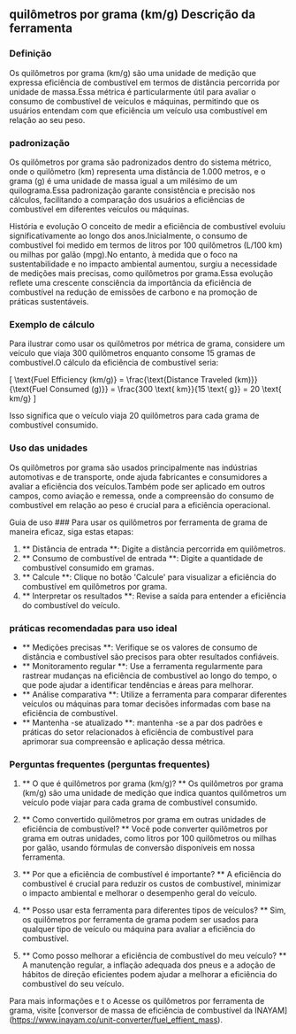 ## quilômetros por grama (km/g) Descrição da ferramenta

### Definição
Os quilômetros por grama (km/g) são uma unidade de medição que expressa eficiência de combustível em termos de distância percorrida por unidade de massa.Essa métrica é particularmente útil para avaliar o consumo de combustível de veículos e máquinas, permitindo que os usuários entendam com que eficiência um veículo usa combustível em relação ao seu peso.

### padronização
Os quilômetros por grama são padronizados dentro do sistema métrico, onde o quilômetro (km) representa uma distância de 1.000 metros, e o grama (g) é uma unidade de massa igual a um milésimo de um quilograma.Essa padronização garante consistência e precisão nos cálculos, facilitando a comparação dos usuários a eficiências de combustível em diferentes veículos ou máquinas.

História e evolução
O conceito de medir a eficiência de combustível evoluiu significativamente ao longo dos anos.Inicialmente, o consumo de combustível foi medido em termos de litros por 100 quilômetros (L/100 km) ou milhas por galão (mpg).No entanto, à medida que o foco na sustentabilidade e no impacto ambiental aumentou, surgiu a necessidade de medições mais precisas, como quilômetros por grama.Essa evolução reflete uma crescente consciência da importância da eficiência de combustível na redução de emissões de carbono e na promoção de práticas sustentáveis.

### Exemplo de cálculo
Para ilustrar como usar os quilômetros por métrica de grama, considere um veículo que viaja 300 quilômetros enquanto consome 15 gramas de combustível.O cálculo da eficiência de combustível seria:

\[ \text{Fuel Efficiency (km/g)} = \frac{\text{Distance Traveled (km)}}{\text{Fuel Consumed (g)}} = \frac{300 \text{ km}}{15 \text{ g}} = 20 \text{ km/g} \]

Isso significa que o veículo viaja 20 quilômetros para cada grama de combustível consumido.

### Uso das unidades
Os quilômetros por grama são usados ​​principalmente nas indústrias automotivas e de transporte, onde ajuda fabricantes e consumidores a avaliar a eficiência dos veículos.Também pode ser aplicado em outros campos, como aviação e remessa, onde a compreensão do consumo de combustível em relação ao peso é crucial para a eficiência operacional.

Guia de uso ###
Para usar os quilômetros por ferramenta de grama de maneira eficaz, siga estas etapas:
1. ** Distância de entrada **: Digite a distância percorrida em quilômetros.
2. ** Consumo de combustível de entrada **: Digite a quantidade de combustível consumido em gramas.
3. ** Calcule **: Clique no botão 'Calcule' para visualizar a eficiência do combustível em quilômetros por grama.
4. ** Interpretar os resultados **: Revise a saída para entender a eficiência do combustível do veículo.

### práticas recomendadas para uso ideal
- ** Medições precisas **: Verifique se os valores de consumo de distância e combustível são precisos para obter resultados confiáveis.
- ** Monitoramento regular **: Use a ferramenta regularmente para rastrear mudanças na eficiência de combustível ao longo do tempo, o que pode ajudar a identificar tendências e áreas para melhorar.
- ** Análise comparativa **: Utilize a ferramenta para comparar diferentes veículos ou máquinas para tomar decisões informadas com base na eficiência de combustível.
- ** Mantenha -se atualizado **: mantenha -se a par dos padrões e práticas do setor relacionados à eficiência de combustível para aprimorar sua compreensão e aplicação dessa métrica.

### Perguntas frequentes (perguntas frequentes)

1. ** O que é quilômetros por grama (km/g)? **
Os quilômetros por grama (km/g) são uma unidade de medição que indica quantos quilômetros um veículo pode viajar para cada grama de combustível consumido.

2. ** Como convertido quilômetros por grama em outras unidades de eficiência de combustível? **
Você pode converter quilômetros por grama em outras unidades, como litros por 100 quilômetros ou milhas por galão, usando fórmulas de conversão disponíveis em nossa ferramenta.

3. ** Por que a eficiência de combustível é importante? **
A eficiência do combustível é crucial para reduzir os custos de combustível, minimizar o impacto ambiental e melhorar o desempenho geral do veículo.

4. ** Posso usar esta ferramenta para diferentes tipos de veículos? **
Sim, os quilômetros por ferramenta de grama podem ser usados ​​para qualquer tipo de veículo ou máquina para avaliar a eficiência do combustível.

5. ** Como posso melhorar a eficiência de combustível do meu veículo? **
A manutenção regular, a inflação adequada dos pneus e a adoção de hábitos de direção eficientes podem ajudar a melhorar a eficiência do combustível do seu veículo.

Para mais informações e t o Acesse os quilômetros por ferramenta de grama, visite [conversor de massa de eficiência de combustível da INAYAM] (https://www.inayam.co/unit-converter/fuel_effient_mass).